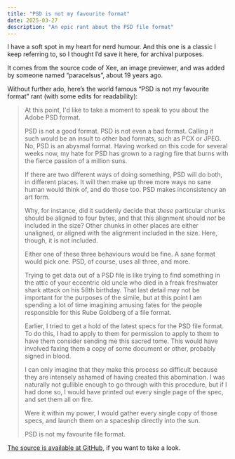 ```yaml
---
title: "PSD is not my favourite format"
date: 2025-03-27
description: "An epic rant about the PSD file format"
---
```


I have a soft spot in my heart for nerd humour. And this one is a classic I keep referring to, so I thought I’d save it here, for archival purposes.

It comes from the source code of Xee, an image previewer, and was added by someone named “paracelsus”, about 19 years ago.

Without further ado, here’s the world famous “PSD is not my favourite format” rant (with some edits for readability):

> At this point, I'd like to take a moment to speak to you about the Adobe PSD format.
>
> PSD is not a good format. PSD is not even a bad format. Calling it such would be an insult to other bad formats, such as PCX or JPEG. No, PSD is an abysmal format. Having worked on this code for several weeks now, my hate for PSD has grown to a raging fire that burns with the fierce passion of a million suns.
>
> If there are two different ways of doing something, PSD will do both, in different places. It will then make up three more ways no sane human would think of, and do those too. PSD makes inconsistency an art form.
>
> Why, for instance, did it suddenly decide that *these* particular chunks should be aligned to four bytes, and that this alignment should *not* be included in the size? Other chunks in other places are either unaligned, or aligned with the alignment included in the size. Here, though, it is not included.
>
> Either one of these three behaviours would be fine. A sane format would pick one. PSD, of course, uses all three, and more.
>
> Trying to get data out of a PSD file is like trying to find something in the attic of your eccentric old uncle who died in a freak freshwater shark attack on his 58th birthday. That last detail may not be important for the purposes of the simile, but at this point I am spending a lot of time imagining amusing fates for the people responsible for this Rube Goldberg of a file format.
>
> Earlier, I tried to get a hold of the latest specs for the PSD file format. To do this, I had to apply to them for permission to apply to them to have them consider sending me this sacred tome. This would have involved faxing them a copy of some document or other, probably signed in blood.
>
> I can only imagine that they make this process so difficult because they are intensely ashamed of having created this abomination. I was naturally not gullible enough to go through with this procedure, but if I had done so, I would have printed out every single page of the spec, and set them all on fire.
>
> Were it within my power, I would gather every single copy of those specs, and launch them on a spaceship directly into the sun.
>
> PSD is not my favourite file format.

[The source is available at GitHub](https://github.com/gco/xee/blob/master/XeePhotoshopLoader.m#L108), if you want to take a look.
